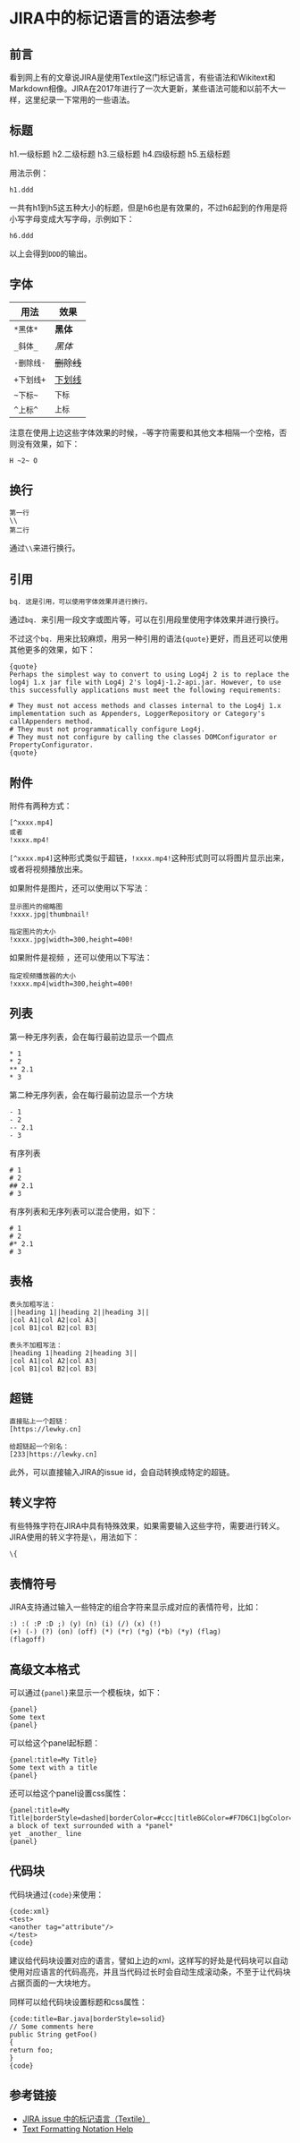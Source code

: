 # JIRA中的标记语言的语法参考

## 前言

看到网上有的文章说JIRA是使用Textile这门标记语言，有些语法和Wikitext和Markdown相像。JIRA在2017年进行了一次大更新，某些语法可能和以前不大一样，这里纪录一下常用的一些语法。

<!--more-->
## 标题

h1.一级标题
h2.二级标题
h3.三级标题
h4.四级标题
h5.五级标题

用法示例：
```
h1.ddd
```

一共有h1到h5这五种大小的标题，但是h6也是有效果的，不过h6起到的作用是将小写字母变成大写字母，示例如下：
```
h6.ddd
```
以上会得到`DDD`的输出。

## 字体

|用法|效果|
|--|--|
|`*黑体*`|**黑体**|
|`_斜体_`|*黑体*|
|`-删除线-`|~~删除线~~|
|`+下划线+`|<u>下划线</u>|
|`~下标~`|<sub>下标</sub>|
|`^上标^`|<sup>上标</sup>|

注意在使用上边这些字体效果的时候，`~`等字符需要和其他文本相隔一个空格，否则没有效果，如下：
```
H ~2~ O
```

## 换行

```
第一行
\\
第二行
```

通过`\\`来进行换行。

## 引用

```
bq. 这是引用，可以使用字体效果并进行换行。
```

通过`bq. `来引用一段文字或图片等，可以在引用段里使用字体效果并进行换行。

不过这个`bq. `用来比较麻烦，用另一种引用的语法`{quote}`更好，而且还可以使用其他更多的效果，如下：
```
{quote}
Perhaps the simplest way to convert to using Log4j 2 is to replace the log4j 1.x jar file with Log4j 2's log4j-1.2-api.jar. However, to use this successfully applications must meet the following requirements: 
 
# They must not access methods and classes internal to the Log4j 1.x implementation such as Appenders, LoggerRepository or Category's callAppenders method. 
# They must not programmatically configure Log4j. 
# They must not configure by calling the classes DOMConfigurator or PropertyConfigurator.
{quote}
```

## 附件

附件有两种方式：
```
[^xxxx.mp4]
或者
!xxxx.mp4!
```

`[^xxxx.mp4]`这种形式类似于超链，`!xxxx.mp4!`这种形式则可以将图片显示出来，或者将视频播放出来。

如果附件是图片，还可以使用以下写法：
```
显示图片的缩略图
!xxxx.jpg|thumbnail!

指定图片的大小
!xxxx.jpg|width=300,height=400!
```

如果附件是视频 ，还可以使用以下写法：
```
指定视频播放器的大小
!xxxx.mp4|width=300,height=400!
```

## 列表

第一种无序列表，会在每行最前边显示一个圆点
```
* 1
* 2
** 2.1
* 3
```

第二种无序列表，会在每行最前边显示一个方块
```
- 1
- 2
-- 2.1
- 3
```

有序列表
```
# 1
# 2
## 2.1
# 3
```

有序列表和无序列表可以混合使用，如下：
```
# 1
# 2
#* 2.1
# 3
```

## 表格

```
表头加粗写法：
||heading 1||heading 2||heading 3||
|col A1|col A2|col A3|
|col B1|col B2|col B3|

表头不加粗写法：
|heading 1|heading 2|heading 3||
|col A1|col A2|col A3|
|col B1|col B2|col B3|
```

## 超链

```
直接贴上一个超链：
[https://lewky.cn]

给超链起一个别名：
[233|https://lewky.cn]
```

此外，可以直接输入JIRA的issue id，会自动转换成特定的超链。

## 转义字符

有些特殊字符在JIRA中具有特殊效果，如果需要输入这些字符，需要进行转义。JIRA使用的转义字符是`\`，用法如下：
```
\{
```

## 表情符号

JIRA支持通过输入一些特定的组合字符来显示成对应的表情符号，比如：
```
:) :( :P :D ;) (y) (n) (i) (/) (x) (!)
(+) (-) (?) (on) (off) (*) (*r) (*g) (*b) (*y) (flag)
(flagoff)
```

## 高级文本格式

可以通过`{panel}`来显示一个模板块，如下：
```
{panel}
Some text
{panel}
```

可以给这个panel起标题：
```
{panel:title=My Title}
Some text with a title
{panel}
```

还可以给这个panel设置css属性：
```
{panel:title=My Title|borderStyle=dashed|borderColor=#ccc|titleBGColor=#F7D6C1|bgColor=#FFFFCE}
a block of text surrounded with a *panel*
yet _another_ line
{panel}
```

## 代码块

代码块通过`{code}`来使用：
```
{code:xml}
<test>
<another tag="attribute"/>
</test>
{code}
```

建议给代码块设置对应的语言，譬如上边的xml，这样写的好处是代码块可以自动使用对应语言的代码高亮，并且当代码过长时会自动生成滚动条，不至于让代码块占据页面的一大块地方。

同样可以给代码块设置标题和css属性：
```
{code:title=Bar.java|borderStyle=solid}
// Some comments here
public String getFoo()
{
return foo;
}
{code}
```

## 参考链接

* [JIRA issue 中的标记语言（Textile）](https://segmentfault.com/a/1190000004086559)
* [Text Formatting Notation Help](https://jira.cbxsoftware.com/secure/WikiRendererHelpAction.jspa?section=all)

